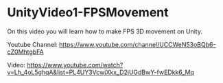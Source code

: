 # UnityVideo1-FPSMovement
On this video you will learn how to make FPS 3D movement on Unity.

Youtube Channel: https://www.youtube.com/channel/UCCWeN53oBQb6-cZ0MhtgbFA

Video: https://www.youtube.com/watch?v=Lh_4oL5ghqA&list=PL4UY3VcwjXkx_D2jUGdBwY-fwEDkk6_Mq
